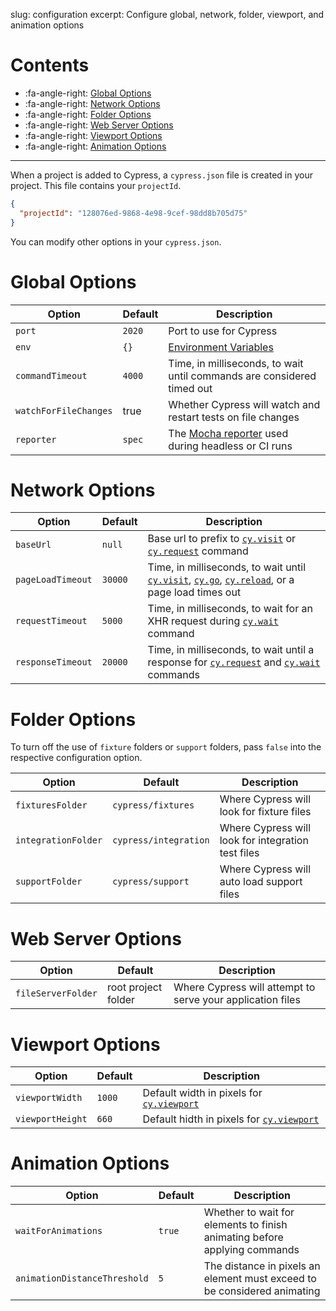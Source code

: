slug: configuration
excerpt: Configure global, network, folder, viewport, and animation options

# Contents

- :fa-angle-right: [Global Options](#section-global-options)
- :fa-angle-right: [Network Options](#section-network-options)
- :fa-angle-right: [Folder Options](#section-folder-options)
- :fa-angle-right: [Web Server Options](#section-web-server-options)
- :fa-angle-right: [Viewport Options](#section-viewport-options)
- :fa-angle-right: [Animation Options](#section-animation-options)

***

When a project is added to Cypress, a `cypress.json` file is created in your project. This file contains your `projectId`.

```json
{
  "projectId": "128076ed-9868-4e98-9cef-98dd8b705d75"
}
```

You can modify other options in your `cypress.json`.

# Global Options

Option | Default | Description
----- | ---- | ----
`port` | `2020` | Port to use for Cypress
`env` | `{}` | [Environment Variables](https://on.cypress.io/guides/environment-variables)
`commandTimeout` | `4000` | Time, in milliseconds, to wait until commands are considered timed out
`watchForFileChanges` | true | Whether Cypress will watch and restart tests on file changes
`reporter` | `spec` | The [Mocha reporter](https://mochajs.org/#reporters) used during headless or CI runs

# Network Options

Option | Default | Description
----- | ---- | ----
`baseUrl` | `null` | Base url to prefix to [`cy.visit`](https://on.cypress.io/api/visit) or [`cy.request`](https://on.cypress.io/api/request) command
`pageLoadTimeout` | `30000` | Time, in milliseconds, to wait until [`cy.visit`](https://on.cypress.io/api/visit), [`cy.go`](https://on.cypress.io/api/go), [`cy.reload`](https://on.cypress.io/api/reload), or a page load times out
`requestTimeout` | `5000` | Time, in milliseconds, to wait for an XHR request during [`cy.wait`](wait) command
`responseTimeout` | `20000` | Time, in milliseconds, to wait until a response for [`cy.request`](request) and [`cy.wait`](https://on.cypress.io/api/wait) commands

# Folder Options

To turn off the use of `fixture` folders or `support` folders, pass `false` into the respective configuration option.

Option | Default | Description
----- | ---- | ----
`fixturesFolder`    | `cypress/fixtures`    | Where Cypress will look for fixture files
`integrationFolder` | `cypress/integration` | Where Cypress will look for integration test files
`supportFolder`     | `cypress/support`     | Where Cypress will auto load support files

# Web Server Options

Option | Default | Description
----- | ---- | ----
`fileServerFolder`    | root project folder    | Where Cypress will attempt to serve your application files

# Viewport Options

Option | Default | Description
----- | ---- | ----
`viewportWidth` | `1000` | Default width in pixels for [`cy.viewport`](https://on.cypress.io/api/viewport)
`viewportHeight` | `660` | Default hidth in pixels for  [`cy.viewport`](https://on.cypress.io/api/viewport)

# Animation Options

Option | Default | Description
----- | ---- | ----
`waitForAnimations` | `true` | Whether to wait for elements to finish animating before applying commands
`animationDistanceThreshold` | `5` | The distance in pixels an element must exceed to be considered animating
